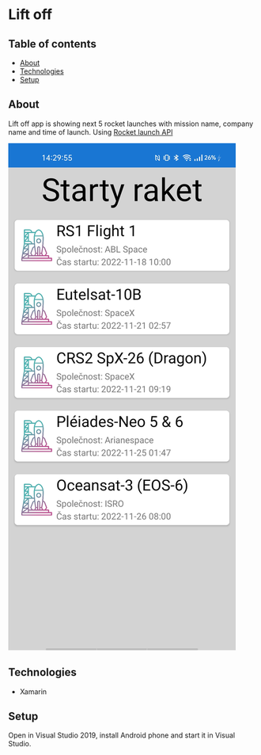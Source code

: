 # Lift off

## Table of contents
* [About](#general-info)
* [Technologies](#technologies)
* [Setup](#setup)

## About
Lift off app is showing next 5 rocket launches with mission name, company name and time of launch. Using [Rocket launch API](https://www.rocketlaunch.live/api)
<p>
  <img src="vzlet1.jpg"/>
</p>

## Technologies
- Xamarin

## Setup
Open in Visual Studio 2019, install Android phone and start it in Visual Studio.
